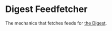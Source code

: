 # Digest Feedfetcher

The mechanics that fetches feeds for [the Digest](https://github.com/jonathanpike/the_digest).